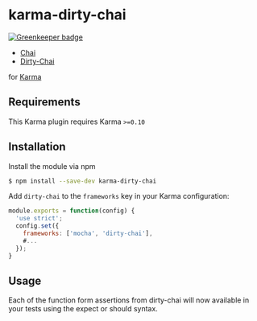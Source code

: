 karma-dirty-chai
================

[![Greenkeeper badge](https://badges.greenkeeper.io/prodatakey/karma-dirty-chai.svg)](https://greenkeeper.io/)

  * [Chai](http://chaijs.com)
  * [Dirty-Chai](https://github.com/prodatakey/dirty-chai)

for [Karma](http://karma-runner.github.io)

Requirements
------------

This Karma plugin requires Karma `>=0.10`

Installation
------------

Install the module via npm

```sh
$ npm install --save-dev karma-dirty-chai
```

Add `dirty-chai` to the `frameworks` key in your Karma configuration:

```js
module.exports = function(config) {
  'use strict';
  config.set({
    frameworks: ['mocha', 'dirty-chai'],
    #...
  });
}
```

Usage
-----

Each of the function form assertions from dirty-chai will now available in your tests using the expect or should syntax.

